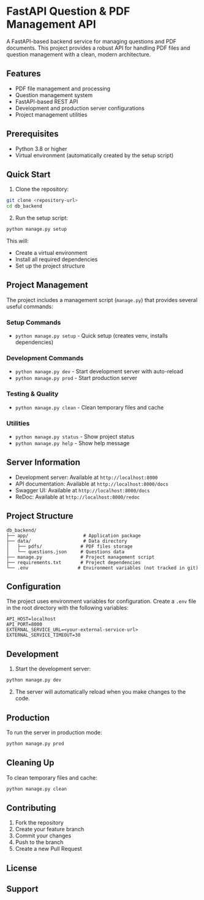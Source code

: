 # FastAPI Question & PDF Management API

A FastAPI-based backend service for managing questions and PDF documents. This project provides a robust API for handling PDF files and question management with a clean, modern architecture.

## Features

- PDF file management and processing
- Question management system
- FastAPI-based REST API
- Development and production server configurations
- Project management utilities

## Prerequisites

- Python 3.8 or higher
- Virtual environment (automatically created by the setup script)

## Quick Start

1. Clone the repository:

```bash
git clone <repository-url>
cd db_backend
```

2. Run the setup script:

```bash
python manage.py setup
```

This will:

- Create a virtual environment
- Install all required dependencies
- Set up the project structure

## Project Management

The project includes a management script (`manage.py`) that provides several useful commands:

### Setup Commands

- `python manage.py setup` - Quick setup (creates venv, installs dependencies)

### Development Commands

- `python manage.py dev` - Start development server with auto-reload
- `python manage.py prod` - Start production server

### Testing & Quality

- `python manage.py clean` - Clean temporary files and cache

### Utilities

- `python manage.py status` - Show project status
- `python manage.py help` - Show help message

## Server Information

- Development server: Available at `http://localhost:8000`
- API documentation: Available at `http://localhost:8000/docs`
- Swagger UI: Available at `http://localhost:8000/docs`
- ReDoc: Available at `http://localhost:8000/redoc`

## Project Structure

```
db_backend/
├── app/                    # Application package
├── data/                   # Data directory
│   ├── pdfs/              # PDF files storage
│   └── questions.json     # Questions data
├── manage.py              # Project management script
├── requirements.txt       # Project dependencies
└── .env                  # Environment variables (not tracked in git)
```

## Configuration

The project uses environment variables for configuration. Create a `.env` file in the root directory with the following variables:

```env
API_HOST=localhost
API_PORT=8000
EXTERNAL_SERVICE_URL=<your-external-service-url>
EXTERNAL_SERVICE_TIMEOUT=30
```

## Development

1. Start the development server:

```bash
python manage.py dev
```

2. The server will automatically reload when you make changes to the code.

## Production

To run the server in production mode:

```bash
python manage.py prod
```

## Cleaning Up

To clean temporary files and cache:

```bash
python manage.py clean
```

## Contributing

1. Fork the repository
2. Create your feature branch
3. Commit your changes
4. Push to the branch
5. Create a new Pull Request

## License

## Support
